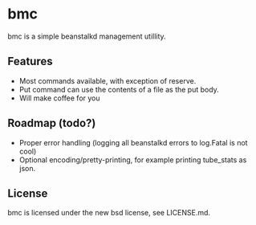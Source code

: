 bmc
==========

bmc is a simple beanstalkd management utillity.

## Features
  * Most commands available, with exception of reserve.
  * Put command can use the contents of a file as the put body.
  * Will make coffee for you

## Roadmap (todo?)
  * Proper error handling (logging all beanstalkd errors to log.Fatal is not cool)
  * Optional encoding/pretty-printing, for example printing tube_stats as json.

## License
bmc is licensed under the new bsd license, see LICENSE.md.
